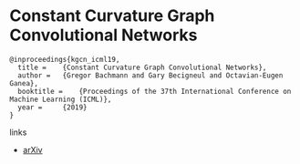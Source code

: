 # Constant Curvature Graph Convolutional Networks

```
@inproceedings{kgcn_icml19,
  title = 	 {Constant Curvature Graph Convolutional Networks},
  author = 	 {Gregor Bachmann and Gary Becigneul and Octavian-Eugen Ganea},
  booktitle = 	 {Proceedings of the 37th International Conference on Machine Learning (ICML)},
  year = 	 {2019}
}
```

links
- [arXiv](https://arxiv.org/abs/1911.05076)
